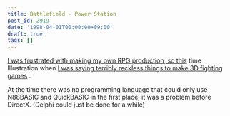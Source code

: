```yaml
---
title: Battlefield - Power Station
post_id: 2919
date: '1998-04-01T00:00:00+09:00'
draft: true
tags: []
---
```


[I was frustrated with making my own RPG production, so this](../../1994/09/01-outtakes.md) time Illustration when [I was saying terribly reckless things to make 3D fighting games](../../1994/09/01-outtakes.md) .

At the time there was no programming language that could only use N88BASIC and QuickBASIC in the first place, it was a problem before DirectX. (Delphi could just be done for a while)
